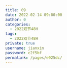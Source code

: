 ```yaml
---
title: 09
date: 2022-02-14 09:00:00
author: 0
categories: 
  - 2022双节48H
tags: 
  - 2022双节48H
private: true
username: jianxin
password: c2f5bf
permalink: /pages/e925dc/
---
```


